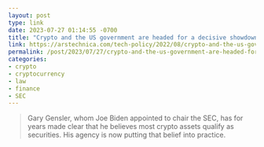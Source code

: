 ```yaml
---
layout: post
type: link
date: 2023-07-27 01:14:55 -0700
title: "Crypto and the US government are headed for a decisive showdown"
link: https://arstechnica.com/tech-policy/2022/08/crypto-and-the-us-government-are-headed-for-a-decisive-showdown/
permalink: /post/2023/07/27/crypto-and-the-us-government-are-headed-for-a-decisive-showdown
categories: 
- crypto
- cryptocurrency
- law
- finance
- SEC
---
```

<blockquote>Gary Gensler, whom Joe Biden appointed to chair the SEC, has for years made clear that he believes most crypto assets qualify as securities. His agency is now putting that belief into practice.</blockquote>
